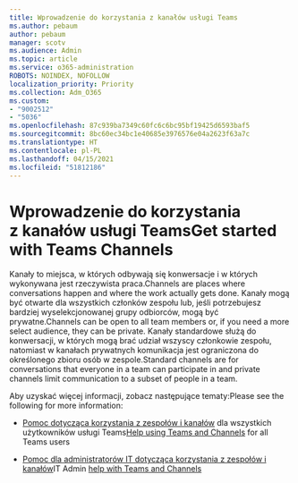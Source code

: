 ```yaml
---
title: Wprowadzenie do korzystania z kanałów usługi Teams
ms.author: pebaum
author: pebaum
manager: scotv
ms.audience: Admin
ms.topic: article
ms.service: o365-administration
ROBOTS: NOINDEX, NOFOLLOW
localization_priority: Priority
ms.collection: Adm_O365
ms.custom:
- "9002512"
- "5036"
ms.openlocfilehash: 87c939ba7349c60fc6c6bc95bf19425d6593baf5
ms.sourcegitcommit: 8bc60ec34bc1e40685e3976576e04a2623f63a7c
ms.translationtype: HT
ms.contentlocale: pl-PL
ms.lasthandoff: 04/15/2021
ms.locfileid: "51812186"
---
```

# <a name="get-started-with-teams-channels"></a><span data-ttu-id="2cefc-102">Wprowadzenie do korzystania z kanałów usługi Teams</span><span class="sxs-lookup"><span data-stu-id="2cefc-102">Get started with Teams Channels</span></span>

<span data-ttu-id="2cefc-103">Kanały to miejsca, w których odbywają się konwersacje i w których wykonywana jest rzeczywista praca.</span><span class="sxs-lookup"><span data-stu-id="2cefc-103">Channels are places where conversations happen and where the work actually gets done.</span></span> <span data-ttu-id="2cefc-104">Kanały mogą być otwarte dla wszystkich członków zespołu lub, jeśli potrzebujesz bardziej wyselekcjonowanej grupy odbiorców, mogą być prywatne.</span><span class="sxs-lookup"><span data-stu-id="2cefc-104">Channels can be open to all team members or, if you need a more select audience, they can be private.</span></span> <span data-ttu-id="2cefc-105">Kanały standardowe służą do konwersacji, w których mogą brać udział wszyscy członkowie zespołu, natomiast w kanałach prywatnych komunikacja jest ograniczona do określonego zbioru osób w zespole.</span><span class="sxs-lookup"><span data-stu-id="2cefc-105">Standard channels are for conversations that everyone in a team can participate in and private channels limit communication to a subset of people in a team.</span></span>

<span data-ttu-id="2cefc-106">Aby uzyskać więcej informacji, zobacz następujące tematy:</span><span class="sxs-lookup"><span data-stu-id="2cefc-106">Please see the following for more information:</span></span>

- <span data-ttu-id="2cefc-107">[Pomoc dotycząca korzystania z zespołów i kanałów](https://support.office.com/article/teams-and-channels-df38ae23-8f85-46d3-b071-cb11b9de5499) dla wszystkich użytkowników usługi Teams</span><span class="sxs-lookup"><span data-stu-id="2cefc-107">[Help using Teams and Channels](https://support.office.com/article/teams-and-channels-df38ae23-8f85-46d3-b071-cb11b9de5499) for all Teams users</span></span>

- <span data-ttu-id="2cefc-108">[Pomoc dla administratorów IT dotycząca korzystania z zespołów i kanałów](https://docs.microsoft.com/microsoftteams/teams-channels-overview)</span><span class="sxs-lookup"><span data-stu-id="2cefc-108">IT Admin [help with Teams and Channels](https://docs.microsoft.com/microsoftteams/teams-channels-overview)</span></span> 
